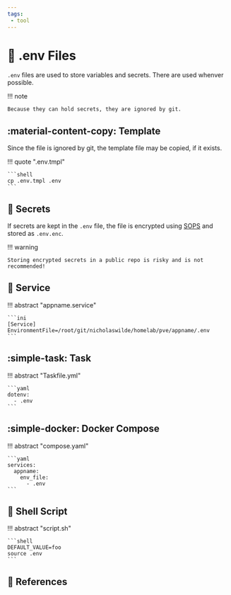 ```yaml
---
tags:
 - tool
---
```

# :pencil: .env Files

`.env` files are used to store variables and secrets. There are used whenver possible.

!!! note

    Because they can hold secrets, they are ignored by git.

## :material-content-copy: Template

Since the file is ignored by git, the template file may be copied, if it exists.

!!! quote ".env.tmpl"

    ```shell
    cp .env.tmpl .env
    ```

## :key: Secrets

If secrets are kept in the `.env` file, the file is encrypted using [SOPS][1] and stored as `.env.enc`.

!!! warning

    Storing encrypted secrets in a public repo is risky and is not recommended!

## :handshake: Service

!!! abstract "appname.service"

    ```ini
    [Service]
    EnvironmentFile=/root/git/nicholaswilde/homelab/pve/appname/.env
    ```

## :simple-task: Task

!!! abstract "Taskfile.yml"

    ```yaml
    dotenv:
      - .env
    ```

## :simple-docker: Docker Compose

!!! abstract "compose.yaml"

    ```yaml
    services:
      appname:
        env_file:
          - .env
    ```

## :scroll: Shell Script

!!! abstract "script.sh"

    ```shell
    DEFAULT_VALUE=foo
    source .env
    ```
    
## :link: References

[1]: <./sops.md>
